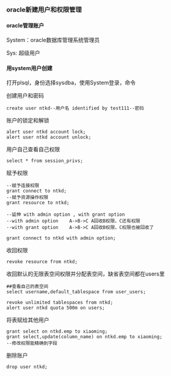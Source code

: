 ### oracle新建用户和权限管理

#### oracle管理账户

System：oracle数据库管理系统管理员

Sys: 超级用户

#### 用system用户创建

打开plsql，身份选择sysdba，使用System登录，命令

创建用户和密码

```
create user ntkd--用户名 identified by test111--密码
```

账户的锁定和解锁

```
alert user ntkd account lock;
alert user ntkd account unlock;
```

用户自己查看自己权限

```
select * from session_privs;
```

赋予权限

```
--赋予连接权限
grant connect to ntkd;
--赋予资源操作权限
grant resource to ntkd;

--延伸 with admin option , with grant option
--with admin option    A->B->C A回收B权限，C还有权限
--with grant option    A->B->C A回收B权限，C权限也被回收了

grant connect to ntkd with admin option;
```

 收回权限

```
revoke resource from ntkd;
```

收回默认的无限表空间权限并分配表空间，缺省表空间都在users里

```
##查看自己的表空间
select username,default_tablespace from user_users;

revoke unlimited tablespaces from ntkd;
alert user ntkd quota 500m on users;
```

将表赋给其他用户

```
grant select on ntkd.emp to xiaoming;
grant select,update(column_name) on ntkd.emp to xiaoming;
--修改权限能精确到字段
```

 删除账户

```
drop user ntkd;
```

 

 

 

 